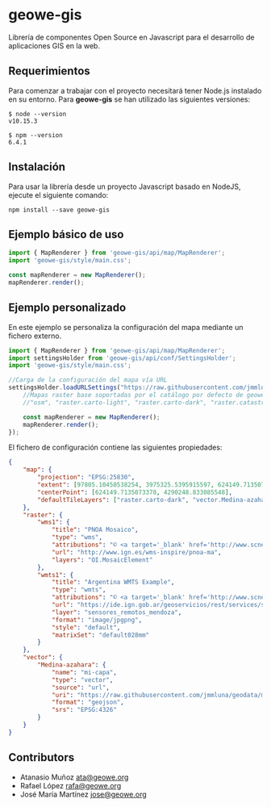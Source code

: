 # geowe-gis
Librería de componentes Open Source en Javascript para el desarrollo de aplicaciones GIS en la web.

## Requerimientos

Para comenzar a trabajar con el proyecto necesitará tener Node.js instalado en su entorno. Para **geowe-gis** se han utilizado las siguientes versiones: 

    $ node --version
    v10.15.3

    $ npm --version
    6.4.1

## Instalación

Para usar la librería desde un proyecto Javascript basado en NodeJS, ejecute el siguiente comando:

    npm install --save geowe-gis 

## Ejemplo básico de uso

```javascript
import { MapRenderer } from 'geowe-gis/api/map/MapRenderer';
import 'geowe-gis/style/main.css';

const mapRenderer = new MapRenderer();
mapRenderer.render();
```

## Ejemplo personalizado

En este ejemplo se personaliza la configuración del mapa mediante un fichero externo. 

```javascript
import { MapRenderer } from 'geowe-gis/api/map/MapRenderer';
import settingsHolder from 'geowe-gis/api/conf/SettingsHolder';
import 'geowe-gis/style/main.css';

//Carga de la configuración del mapa vía URL
settingsHolder.loadURLSettings("https://raw.githubusercontent.com/jmmluna/geodata/master/appConfig.json", ()=>{
    //Mapas raster base soportadas por el catálogo por defecto de geowe-gis
    //"osm", "raster.carto-light", "raster.carto-dark", "raster.catastro", "raster.ign-base", "raster.ign-fondo", ""raster.ign-raster", "raster.pnoa-ortho", "raster.pnoa-mosaic"

    const mapRenderer = new MapRenderer();
    mapRenderer.render();
});
```

El fichero de configuración contiene las siguientes propiedades:

```json
{
    "map": {
        "projection": "EPSG:25830",
        "extent": [97805.10450538254, 3975325.5395915597, 624149.7135073378, 4290248.833085548],
        "centerPoint": [624149.7135073378, 4290248.833085548],
        "defaultTileLayers": ["raster.carto-dark", "vector.Medina-azahara"]
    },
    "raster": {
        "wms1": {
            "title": "PNOA Mosaico",
            "type": "wms",
            "attributions": "© <a target='_blank' href='http://www.scne.es'>Sistema Cartográfico Nacional</a>",
            "url": "http://www.ign.es/wms-inspire/pnoa-ma",
            "layers": "OI.MosaicElement"
        },
        "wmts1": {
            "title": "Argentina WMTS Example",
            "type": "wmts",
            "attributions": "© <a target='_blank' href='http://www.scne.es'>Sistema Cartográfico Nacional</a>",
            "url": "https://ide.ign.gob.ar/geoservicios/rest/services/sensores_remotos/mendoza/ImageServer/WMTS",
            "layer": "sensores_remotos_mendoza",
            "format": "image/jpgpng",
            "style": "default",
            "matrixSet": "default028mm"
        }
    },
    "vector": {
        "Medina-azahara": {
            "name": "mi-capa",
            "type": "vector",
            "source": "url",
            "uri": "https://raw.githubusercontent.com/jmmluna/geodata/master/medina_azahara/Mad%C3%ADnat%20al-Zahra.geojson",
            "format": "geojson",
            "srs": "EPSG:4326"
        }
    }
}
```

## Contributors

* Atanasio Muñoz <ata@geowe.org>
* Rafael López <rafa@geowe.org>
* José María Martínez <jose@geowe.org>
